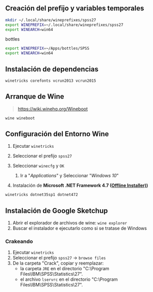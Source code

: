 ## Creación del prefijo y variables temporales
```bash
mkdir ~/.local/share/wineprefixes/spss27
export WINEPREFIX=~/.local/share/wineprefixes/spss27
export WINEARCH=win64
```

bottles
```bash
export WINEPREFIX=~/Apps/bottles/SPSS
export WINEARCH=win64
```

## Instalación de dependencias
```bash
winetricks corefonts vcrun2013 vcrun2015
`````

## Arranque de Wine
> https://wiki.winehq.org/Wineboot

```bash
wine wineboot
```

## Configuración del Entorno Wine
1. Ejecutar `winetricks`
2. Seleccionar el prefijo `spss27`
3. Seleccionar `winecfg` y `OK`
   
    1. Ir a "_Applications_" y Seleccionar "_Windows 10_"

2. Instalación de **Microsoft .NET Framework 4.7 ([Offline Installer)](https://www.microsoft.com/en-us/download/confirmation.aspx?id=55167))**

```bash
winetricks dotnet35sp1 dotnet472
```

## Instalación de Google Sketchup

1. Abrir el explorador de archivos de wine: `wine explorer`
2. Buscar el instalador e ejecutarlo como si se tratase de Windows

### Crakeando
1. Ejecutar `winetricks`
2. Seleccionar el prefijo `spss27` -> `browse files`
3. De la carpeta "Crack", copiar y reemplazar:
   - la carpeta `JRE` en el directorio "C:\Program Files\IBM\SPSS\Statistics\27". 
   - el archivo `lservrc` en el directorio "C:\Program Files\IBM\SPSS\Statistics\27".

